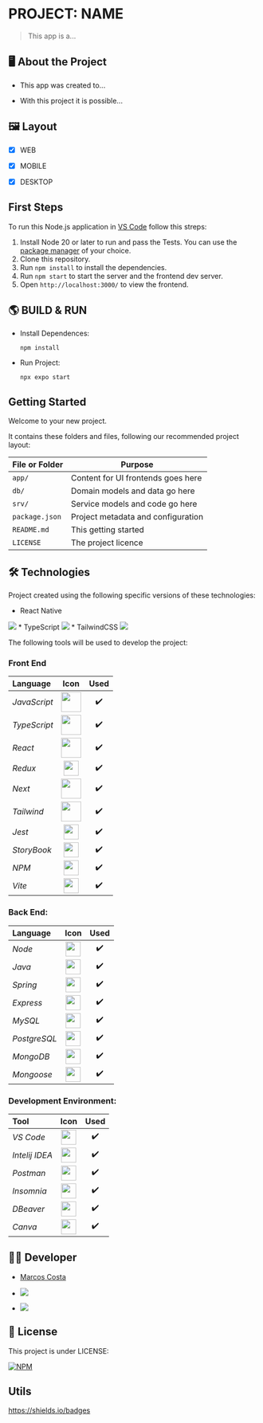 # PROJECT: NAME
> This app is a...

## 🖥️ About the Project

- This app was created to... 

- With this project it is possible...


## 🖼️ Layout

- [x] WEB

- [x] MOBILE

- [x] DESKTOP



## First Steps

To run this Node.js application in [VS Code][] follow this streps:

  1. Install Node 20 or later to run and pass the Tests. You can use the [package manager][] of your choice.   
  2. Clone this repository.
  3. Run `npm install` to install the dependencies.
  4. Run `npm start` to start the server and the frontend dev server.
  5. Open `http://localhost:3000/` to view the frontend.


[package manager]: https://nodejs.org/en/download/package-manager/
[vs code]: https://code.visualstudio.com/




## 🌎 BUILD & RUN
* Install Dependences: 

      npm install

* Run Project: 

      npx expo start




## Getting Started

Welcome to your new project.

It contains these folders and files, following our recommended project layout:

File or Folder | Purpose
---------|----------
`app/` | Content for UI frontends goes here
`db/` | Domain models and data go here
`srv/` | Service models and code go here
`package.json` | Project metadata and configuration
`README.md` | This getting started 
`LICENSE` | The project licence



## 🛠 Technologies 

Project created using the following specific versions of these technologies:
* React Native 
<img src="https://img.shields.io/badge/React_Native-1.2.3-blue">
* TypeScript 
<img src="https://img.shields.io/badge/TypeScript-1.2.3-blue">
* TailwindCSS
<img src="https://img.shields.io/badge/TailwindCSS-1.2.3-blue">


The following tools will be used to develop the project:


### Front End
Language | Icon  | Used
:--------- | :---:  | :-----:
*JavaScript* | <img align="center" height="40" width="40" src="https://cdn.jsdelivr.net/gh/devicons/devicon@latest/icons/javascript/javascript-original.svg"/>  | ✔️
*TypeScript* | <img align="center" height="40" width="40" src="https://cdn.jsdelivr.net/gh/devicons/devicon@latest/icons/typescript/typescript-original.svg"/>  | ✔️
*React* | <img align="center" height="40" width="40" src="https://cdn.jsdelivr.net/gh/devicons/devicon@latest/icons/react/react-original.svg"/> | ✔️
*Redux* | <img align="center" height="30" width="30" src="https://cdn.jsdelivr.net/gh/devicons/devicon@latest/icons/redux/redux-original.svg"/> | ✔️
*Next* | <img align="center" height="40" width="40" src="https://cdn.jsdelivr.net/gh/devicons/devicon@latest/icons/nextjs/nextjs-original.svg"/> | ✔️
*Tailwind* | <img align="center" height="40" width="40" src="https://cdn.jsdelivr.net/gh/devicons/devicon@latest/icons/tailwindcss/tailwindcss-original.svg"/> | ✔️
*Jest* | <img align="center" height="30" width="30" src="https://cdn.jsdelivr.net/gh/devicons/devicon@latest/icons/jest/jest-plain.svg"/> | ✔️
*StoryBook* | <img align="center" height="30" width="30" src="https://cdn.jsdelivr.net/gh/devicons/devicon@latest/icons/storybook/storybook-original.svg"/> | ✔️
*NPM* | <img align="center" height="30" width="30" src="https://cdn.jsdelivr.net/gh/devicons/devicon@latest/icons/npm/npm-original-wordmark.svg"/> | ✔️
*Vite* | <img align="center" height="30" width="30" src="https://cdn.jsdelivr.net/gh/devicons/devicon@latest/icons/vitejs/vitejs-original.svg"/> | ✔️
 

### Back End:
Language | Icon | Used
:--------- | :---: | :---:
*Node* | <img align="center" height="30" width="30" src="https://cdn.jsdelivr.net/gh/devicons/devicon@latest/icons/nodejs/nodejs-original.svg"/> | ✔️
*Java* | <img align="center" height="30" width="30" src="https://cdn.jsdelivr.net/gh/devicons/devicon@latest/icons/java/java-original.svg"/> | ✔️
*Spring* | <img align="center" height="30" width="30" src="https://cdn.jsdelivr.net/gh/devicons/devicon@latest/icons/spring/spring-original.svg"/> | ✔️
*Express* | <img align="center" height="30" width="30" src="https://cdn.jsdelivr.net/gh/devicons/devicon@latest/icons/express/express-original.svg"/> | ✔️
*MySQL* | <img align="center" height="30" width="30" src="https://cdn.jsdelivr.net/gh/devicons/devicon@latest/icons/mysql/mysql-original.svg"/> | ✔️
*PostgreSQL* | <img align="center" height="30" width="30" src="https://cdn.jsdelivr.net/gh/devicons/devicon@latest/icons/postgresql/postgresql-original.svg"/> | ✔️
*MongoDB* | <img align="center" height="30" width="30" src="https://cdn.jsdelivr.net/gh/devicons/devicon@latest/icons/mongodb/mongodb-original.svg"/> | ✔️
*Mongoose* | <img align="center" height="30" width="30" src="https://cdn.jsdelivr.net/gh/devicons/devicon@latest/icons/mongoose/mongoose-original.svg"/> | ✔️


### Development Environment:
Tool | Icon | Used
:--------- | :---: | :---:
*VS Code* | <img align="center" height="30" width="30" src="https://cdn.jsdelivr.net/gh/devicons/devicon/icons/vscode/vscode-original-wordmark.svg"/> | ✔️
*Intelij IDEA* | <img align="center" height="30" width="30" src="https://cdn.jsdelivr.net/gh/devicons/devicon@latest/icons/intellij/intellij-original.svg"/> | ✔️
*Postman* | <img align="center" height="30" width="30" src="https://cdn.jsdelivr.net/gh/devicons/devicon@latest/icons/postman/postman-original.svg"/> | ✔️
*Insomnia* | <img align="center" height="30" width="30" src="https://cdn.jsdelivr.net/gh/devicons/devicon@latest/icons/insomnia/insomnia-original.svg"/> | ✔️
*DBeaver* | <img align="center" height="30" width="30" src="https://cdn.jsdelivr.net/gh/devicons/devicon@latest/icons/dbeaver/dbeaver-original.svg"/> | ✔️
*Canva* | <img align="center" height="30" width="30" src="https://cdn.jsdelivr.net/gh/devicons/devicon@latest/icons/canva/canva-original.svg"/> | ✔️



## 👨‍🎓 Developer

- <a href="https://www.linkedin.com/in/mvcg/">Marcos Costa</a>

- <a href="https://www.linkedin.com/in/mvcg/"><img src="https://img.shields.io/badge/-LinkedIn-blue" target="_blank"></a>


- <a href = "mailto:marcos.vcg.ads@gmail.com"><img src="https://img.shields.io/badge/-Gmail-%23333?style=for-the-badge&logo=gmail&logoColor=white"  target="_blank"></a>



## 📝 License

This project is under LICENSE:

[![NPM](https://img.shields.io/npm/l/react)](https://github.com/marcos-vcg/prepare-se/blob/master/LICENSE)


## Utils
https://shields.io/badges